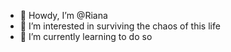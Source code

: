 
- 👋 Howdy, I’m @Riana
- 👀 I’m interested in surviving the chaos of this life
- 🌱 I’m currently learning to do so 



<!---
Rianamoi/Rianamoi is a ✨ special ✨ repository because its `README.md` (this file) appears on your GitHub profile.
You can click the Preview link to take a look at your changes.
--->
